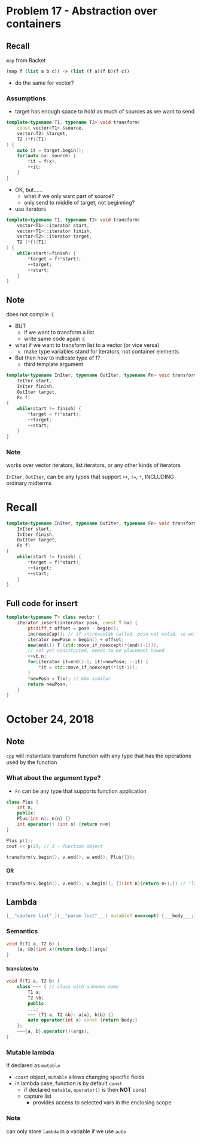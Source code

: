 # Problem 17 - Abstraction over containers

## Recall

`map` from Racket

```scheme
(map f (list a b c)) -> (list (f a)(f b)(f c))
```

- do the same for vector?

### Assumptions

- target has enough space to hold as much of sources as we want to send

```cpp
template<typename T1, typename T2> void transform(
    const vector<T1> &source,
    vector<T2> &target,
    T2 (*f)(T1)
) {
    auto it = target.begin();
    for(auto &x: source) {
        *it = f(x);
        ++it;
    }
} 
```

- OK, but......
  - what if we only want part of source?
  - only send to middle of target, not beginning?
- use iterators

```cpp
template<typename T1, typename T2> void transform(
    vector<T1>::iterator start,
    vector<T1>::iterator finish,
    vector<T2>::iterator target,
    T2 (*f)(T1)
) {
    while(start!=finish) {
        *target = f(*start);
        ++target;
        ++start;
    }
}
```

## Note

does not compile :(

- BUT
  - if we want to transform a list
  - write same code again :(
- what if we want to transform list to a vector (or vice versa)
  - make type variables stand for iterators, not container elements
- But then how to indicate type of f?
  - third template argument

```cpp
template<typename InIter, typename OutIter, typename Fn> void transform(
    InIter start,
    InIter finish,
    OutIter target,
    Fn f)
{
    while(start != finish) {
        *target = f(*start);
        ++target;
        ++start;
    }
}
```

### Note

works over vector iterators, list iterators, or any other kinds of iterators

`InIter`, `OutIter`, can be any types that support `++`, `!=`, `*`, INCLUDING ordinary midterms

# Recall

```cpp
template<typename InIter, typename OutIter, typename Fn> void transform(
    InIter start,
    InIter finish,
    OutIter target,
    Fn f)
{
    while(start != finish) {
        *target = f(*start);
        ++target;
        ++start;
    }
}
```

## Full code for insert

```cpp
template<typename T> class vector {
    iterator insert(interator posn, const T &x) {
        ptrdiff_t offset = posn - begin();
        increaseCap(); // if increaseCap called, posn not valid, so we use precalculated offset <3
        iterator newPosn = begin() + offset;
        new(end()) T (std::move_if_noexcept(*(end()-1)));
        // not yet constructed, needs to be placement newed
        ++vb.n;
        for(iterator it=end()-1; it!=newPosn; --it) {
            *it = std::move_if_noexcept(*(it-1));
        }
        *newPosn = T(x); // &&x similar
        return newPosn;
    }
}
```

# October 24, 2018

## Note

`cpp` will instantiate transform function with any type that has the operations used by the function

### What about the argument type?

- `Fn` can be any type that supports function application

```cpp
class Plus {
    int n;
    public:
    Plus(int n): n{n} {}
    int operator() (int n) {return n+m}
}

Plus p(1);
cout << p(2); // 3 - function object
```

```cpp
transform(v.begin(), v.end(), w.end(), Plus{1});
```

#### OR

```cpp
transform(v.begin(), v.end(), w.begin(), [](int n){return n+1;}) // "lambda"
```

## Lambda

```cpp
[__"capture list"_](__"param list"___) mutable? noexcept? {___body___;}
```

### Semantics

```cpp
void f(T1 a, T2 b) {
    [a, &b](int x){return body;}(args)
}
```

#### translates to

```cpp
void f(T1 a, T2 b) {
    class ~~~ { // class with unknown name
        T1 a;
        T2 &b;
        public:
        ...;
        ~~~ (T1 a, T2 &b): a{a}, b{b} {}
        auto operator(int x) const {return body;}  
    };
    ~~~{a, b}.operator()(args);
}
```

### Mutable lambda

If declared as `mutable`

- `const` object, `mutable` allows changing specific fields
- in lambda case, function is by default `const`
  - if declared `mutable`, `operator()` is then __NOT__ const
  - capture list
    - provides access to selected vars in the enclosing scope

### Note

can only store `lambda` in a variable if we use `auto`